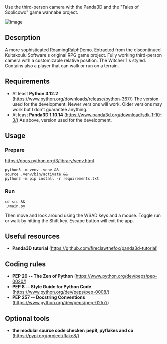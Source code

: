 Use the third-person camera with the Panda3D and the "Tales of Soplicowo" game
wannabe project.

![image](screenshot.png "Tales of Soplicowo screenshot")

## Descrption
A more sophisticated RoamingRalphDemo. Extracted from the discontinued
Kultakoulu Software's original RPG game project. Fully working third-person
camera with a customizable relative position. The Witcher 1's styled. Contains
also a player that can walk or run on a terrain.

## Requirements
- At least **Python 3.12.2** (https://www.python.org/downloads/release/python-367/)
The version used for the development. Newer versions will work. Older versions
may work but I don't guarantee anything.
- At least **Panda3D 1.10.14** (https://www.panda3d.org/download/sdk-1-10-3/)
As above, version used for the development.

## Usage
### Prepare
https://docs.python.org/3/library/venv.html
```
python3 -m venv .venv &&
source .venv/bin/activate &&
python3 -m pip install -r requirements.txt
```

### Run
```
cd src &&
./main.py
```
Then move and look around using the WSAD keys and a mouse. Toggle run or walk
by hitting the Shift key. Escape button will exit the app.

## Useful resources
- **Panda3D tutorial**
(https://github.com/fireclawthefox/panda3d-tutorial)

## Coding rules
- **PEP 20 -- The Zen of Python** (https://www.python.org/dev/peps/pep-0020/)
- **PEP 8 -- Style Guide for Python Code**
(https://www.python.org/dev/peps/pep-0008/)
- **PEP 257 -- Docstring Conventions**
(https://www.python.org/dev/peps/pep-0257/)

## Optional tools
- **the modular source code checker: pep8, pyflakes and co**
(https://pypi.org/project/flake8/)
